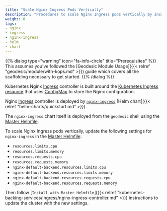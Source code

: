 ```yaml
---
title: "Scale Nginx Ingress Pods Vertically"
description: "Procedures to scale Nginx Ingress pods vertically by increasing CPU and memory limits"
weight: 6
tags:
- nginx
- ingress
- nginx-ingress
- helm
- chart
---
```


{{% dialog type="warning" icon="fa-info-circle" title="Prerequisites" %}}
This assumes you've followed the [Geodesic Module Usage]({{< relref "geodesic/module/with-kops.md" >}}) guide which covers all the scaffolding necessary to get started.
{{% /dialog %}}

Kubernetes Nginx [Ingress](https://kubernetes.io/docs/concepts/services-networking/ingress/) controller is built around the [Kubernetes Ingress resource](https://kubernetes.io/docs/concepts/services-networking/ingress/) 
that uses [ConfigMap](https://kubernetes.io/docs/tasks/configure-pod-container/configure-pod-configmap/) to store the Nginx configuration.

Nginx [Ingress](https://kubernetes.io/docs/concepts/services-networking/ingress/) controller is deployed by [`nginx-ingress`](https://github.com/kubernetes/charts/tree/master/stable/nginx-ingress) [Helm chart]({{< relref "helm-charts/quickstart.md" >}}).

The `nginx-ingress` chart itself is deployed from the `geodesic` shell using the [Master Helmfile](https://github.com/cloudposse/geodesic/blob/master/rootfs/conf/kops/helmfile.yaml).

To scale Nginx Ingress pods vertically, update the following settings for `nginx-ingress` in the [Master Helmfile](https://github.com/cloudposse/geodesic/blob/master/rootfs/conf/kops/helmfile.yaml):

* `resources.limits.cpu`
* `resources.limits.memory`
* `resources.requests.cpu`
* `resources.requests.memory`
* `nginx-default-backend.resources.limits.cpu`
* `nginx-default-backend.resources.limits.memory`
* `nginx-default-backend.resources.requests.cpu`
* `nginx-default-backend.resources.requests.memory`

Then follow [`Install with Master Helmfile`]({{< relref "kubernetes-backing-services/ingress/nginx-ingress-controller.md" >}}) instructions to update the cluster with the new settings.
